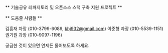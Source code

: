 ** 기술공유 레파지토리 및 오픈소스 스택 구축 지원 프로젝트 **


** 도움줄 사람들 **

  김흥재 차장 (010-3799-6089, khj932@gmail.com)
  이준형 과장 (010-5539-1151)
  권기원 과장 (010-9097-1196)

  궁금한 것이 있으면 언제든 물어보도록 하세요.
